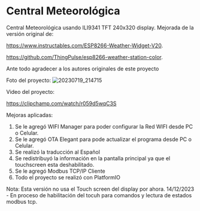 # Central Meteorológica
Central Meteorológica usando ILI9341 TFT 240x320 display. Mejorada de la versión original de:

https://www.instructables.com/ESP8266-Weather-Widget-V20.




https://github.com/ThingPulse/esp8266-weather-station-color.

Ante todo agradecer a los autores originales de este proyecto

Foto del proyecto:
![20230719_214715](https://github.com/villafapd/ClimaMza/assets/61601667/b23426ba-06c6-40fd-b9dd-08b7271ce15c)


Video del proyecto:

https://clipchamp.com/watch/r059d5wqC3S





Mejoras aplicadas:
1) Se le agregó WIFI Manager para poder configurar la Red WIFI desde PC o Celular.
2) Se le agregó OTA Elegant para pode actualizar el programa desde PC o Celular.
3) Se realizó la traducción al Español
4) Se redistribuyó la información en la pantalla principal ya que el touchscreen esta deshabilitado.
5) Se le agregó Modbus TCP/IP Cliente
6) Todo el proyecto se realizó con PlatformIO


Nota: Esta versión no usa el Touch screen del display por ahora. 
14/12/2023 - En proceso de habilitación del tocuh para comandos y lectura de estados modbus tcp.

